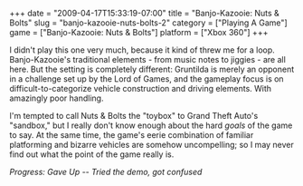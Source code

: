 +++
date = "2009-04-17T15:33:19-07:00"
title = "Banjo-Kazooie: Nuts & Bolts"
slug = "banjo-kazooie-nuts-bolts-2"
category = ["Playing A Game"]
game = ["Banjo-Kazooie: Nuts & Bolts"]
platform = ["Xbox 360"]
+++

I didn't play this one very much, because it kind of threw me for a loop.  Banjo-Kazooie's traditional elements - from music notes to jiggies - are all here.  But the setting is completely different: Gruntilda is merely an opponent in a challenge set up by the Lord of Games, and the gameplay focus is on difficult-to-categorize vehicle construction and driving elements.  With amazingly poor handling.

I'm tempted to call Nuts & Bolts the "toybox" to Grand Theft Auto's "sandbox," but I really don't know enough about the hard <i>goals</i> of the game to say.  At the same time, the game's eerie combination of familiar platforming and bizarre vehicles are somehow uncompelling; so I may never find out what the point of the game really is.

<i>Progress: Gave Up -- Tried the demo, got confused</i>
